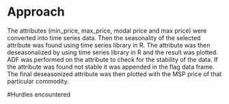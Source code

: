 # Approach
The attributes (min_price, max_price, modal price and max price) were converted into time series data.
Then the seasonality of the selected attribute was found using time series library in R.
The attribute was then deseasonalized by using time series library in R and the result was plotted.
ADF was performed on the attribute to check for the stability of the data.
If the attribute was found not stable it was appended in the flag data frame.
The final deseasonized attribute was then plotted with the MSP price of that particular commodity.

#Hurdles encountered
